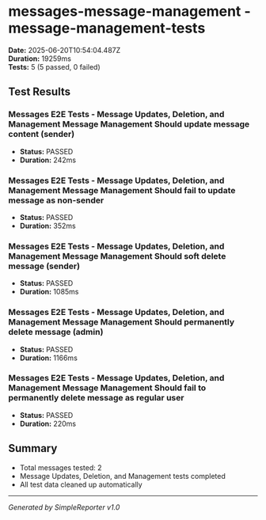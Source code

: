 # messages-message-management - message-management-tests

**Date:** 2025-06-20T10:54:04.487Z  
**Duration:** 19259ms  
**Tests:** 5 (5 passed, 0 failed)

## Test Results


### Messages E2E Tests - Message Updates, Deletion, and Management Message Management Should update message content (sender)
- **Status:** PASSED
- **Duration:** 242ms



### Messages E2E Tests - Message Updates, Deletion, and Management Message Management Should fail to update message as non-sender
- **Status:** PASSED
- **Duration:** 352ms



### Messages E2E Tests - Message Updates, Deletion, and Management Message Management Should soft delete message (sender)
- **Status:** PASSED
- **Duration:** 1085ms



### Messages E2E Tests - Message Updates, Deletion, and Management Message Management Should permanently delete message (admin)
- **Status:** PASSED
- **Duration:** 1166ms



### Messages E2E Tests - Message Updates, Deletion, and Management Message Management Should fail to permanently delete message as regular user
- **Status:** PASSED
- **Duration:** 220ms



## Summary

- Total messages tested: 2
- Message Updates, Deletion, and Management tests completed
- All test data cleaned up automatically

---
*Generated by SimpleReporter v1.0*
